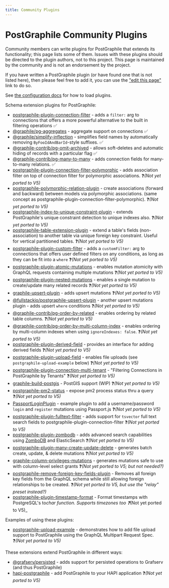 ```yaml
---
title: Community Plugins
---
```


# PostGraphile Community Plugins

Community members can write plugins for PostGraphile that extends its
functionality; this page lists some of them. Issues with these plugins should be
directed to the plugin authors, not to this project. This page is maintained by
the community and is not an endorsement by the project.

If you have written a PostGraphile plugin (or have found one that is not listed
here), then please feel free to add it, you can use the ["edit this page"](https://github.com/graphile/crystal/tree/main/postgraphile/website/postgraphile/community-plugins.md) link
to do so.

See [the configuration docs](./config) for how to load
plugins.

Schema extension plugins for PostGraphile:

- [postgraphile-plugin-connection-filter](https://github.com/graphile-contrib/postgraphile-plugin-connection-filter) -
  adds a `filter:` arg to connections that offers a more powerful alternative to
  the built in filtering operations :white_check_mark:
- [@graphile/pg-aggregates](https://github.com/graphile/pg-aggregates) - aggregate support on connections :white_check_mark:
- [@graphile/simplify-inflection](https://github.com/graphile/crystal/tree/main/graphile-build/graphile-simplify-inflection) -
  simplifies field names by automatically removing `ByFooIdAndBarId`-style
  suffixes. :white_check_mark:
- [@graphile-contrib/pg-omit-archived](https://github.com/graphile-contrib/pg-omit-archived) -
  allows soft-deletes and automatic hiding of records with a particular flag :white_check_mark:
- [@graphile-contrib/pg-many-to-many](https://github.com/graphile-contrib/pg-many-to-many) -
  adds connection fields for many-to-many relations. :white_check_mark:
- [postgraphile-plugin-connection-filter-polymorphic](https://github.com/hansololai/postgraphile-connection-filter-polymorphic) -
  adds association filter on top of connection filter for polymorphic
  associations. :question:_(Not yet ported to V5)_
- [postgraphile-polymorphic-relation-plugin](https://www.npmjs.com/package/postgraphile-polymorphic-relation-plugin) -
  create associations (forward and backward) between models via polymorphic
  associations. (same concept as
  postgraphile-plugin-connection-filter-polymorphic). :question:_(Not yet ported to V5)_
- [postgraphile-index-to-unique-constraint-plugin](https://github.com/hansololai/postgraphile-index-to-unique-constraint-plugin) -
  extends PostGraphile's unique constraint detection to unique indexes also. :question:_(Not yet ported to V5)_
- [postgraphile-table-extension-plugin](https://github.com/hansololai/postgraphile-table-extension-plugin) -
  extend a table's fields (non-association) to another table via unique foreign
  key constraint. Useful for vertical partitioned tables. :question:_(Not yet ported to V5)_
- [postgraphile-plugin-custom-filter](https://github.com/RoadRunnerEngineering/postgraphile-plugin-custom-filter) -
  adds a `customFilter:` arg to connections that offers user defined filters on
  any conditions, as long as they can be fit into a `where` :question:_(Not yet ported to V5)_
- [postgraphile-plugin-atomic-mutations](https://github.com/EmperorRXF/postgraphile-plugin-atomic-mutations) -
  enables mutation atomicity with GraphQL requests containing multiple mutations :question:_(Not yet ported to V5)_
- [postgraphile-plugin-nested-mutations](https://github.com/mlipscombe/postgraphile-plugin-nested-mutations) -
  enables a single mutation to create/update many related records :question:_(Not yet ported to V5)_
- [graphile-upsert-plugin](https://github.com/einarjegorov/graphile-upsert-plugin/blob/master/index.js) -
  adds upsert mutations :question:_(Not yet ported to V5)_
- [@fullstackio/postgraphile-upsert-plugin](https://github.com/jashmenn/postgraphile-upsert-plugin) -
  another upsert mutations plugin - adds upsert `where` conditions :question:_(Not yet ported to V5)_
- [@graphile-contrib/pg-order-by-related](https://github.com/graphile-contrib/pg-order-by-related) -
  enables ordering by related table columns. :question:_(Not yet ported to V5)_
- [@graphile-contrib/pg-order-by-multi-column-index](https://github.com/graphile-contrib/pg-order-by-multi-column-index) -
  enables ordering by multi-column indexes when using `ignoreIndexes: false`. :question:_(Not yet ported to V5)_
- [postgraphile-plugin-derived-field](https://github.com/mattbretl/postgraphile-plugin-derived-field) -
  provides an interface for adding derived fields :question:_(Not yet ported to V5)_
- [postgraphile-plugin-upload-field](https://github.com/mattbretl/postgraphile-plugin-upload-field) -
  enables file uploads (see `postgraphile-upload-example` below) :question:_(Not yet ported to V5)_
- [postgraphile-plugin-connection-multi-tenant](https://github.com/deden/postgraphile-plugin-connection-multi-tenant) -
  "Filtering Connections in PostGraphile by Tenants" :question:_(Not yet ported to V5)_
- [graphile-build-postgis](https://github.com/singingwolfboy/graphile-build-postgis) -
  PostGIS support (WIP) :question:_(Not yet ported to V5)_
- [postgraphile-pm2-status](https://github.com/stlbucket/philede/blob/master/api/src/graphile-extensions/pm2Status.js) -
  expose pm2 process status thru a query :question:_(Not yet ported to V5)_
- [PassportLoginPlugin](https://github.com/graphile/examples/blob/master/shared/plugins/PassportLoginPlugin.js) -
  example plugin to add a username/password `login` and `register` mutations
  using Passport.js :question:_(Not yet ported to V5)_
- [postgraphile-plugin-fulltext-filter](https://github.com/mlipscombe/postgraphile-plugin-fulltext-filter) -
  adds support for `tsvector` full text search fields to
  postgraphile-plugin-connection-filter :question:_(Not yet ported to V5)_
- [postgraphile-plugin-zombodb](https://github.com/mlipscombe/postgraphile-plugin-zombodb) -
  adds advanced search capabilities using
  [ZomboDB](https://github.com/zombodb/zombodb) and ElasticSearch :question:_(Not yet ported to V5)_
- [postgraphile-plugin-many-create-update-delete](https://github.com/tjmoses/postgraphile-plugin-many-create-update-delete) -
  generates batch create, update, & delete mutations :question:_(Not yet ported to V5)_
- [graphile-column-privileges-mutations](https://github.com/pyramation/graphile-column-privileges-mutations) -
  generates mutations safe to use with column-level select grants :question:_(Not yet ported to V5; but not needed?)_
- [postgraphile-remove-foreign-key-fields-plugin](https://github.com/jarvisuser90/postgraphile-remove-foreign-key-fields-plugin) -
  Removes all foreign key fields from the GraphQL schema while still allowing
  foreign relationships to be created. :question:_(Not yet ported to V5, but use the "relay" preset instead?)_
- [postgraphile-plugin-timestamp-format](https://github.com/RedShift1/postgraphile-plugin-timestamp-format) -
  Format timestamps with PostgreSQL's to*char function. Supports timezones too :question:*(Not yet ported to V5)\_

Examples of using these plugins:

- [postgraphile-upload-example](https://github.com/mattbretl/postgraphile-upload-example) -
  demonstrates how to add file upload support to PostGraphile using the GraphQL
  Multipart Request Spec. :question:_(Not yet ported to V5)_

These extensions extend PostGraphile in different ways:

- [@grafserv/persisted](https://github.com/benjie/crystal/blob/main/grafast/grafserv-persisted) -
  adds support for persisted operations to Grafserv (and thus PostGraphile)
- [hapi-postgraphile](https://github.com/mshick/hapi-postgraphile) - add
  PostGraphile to your HAPI application :question:_(Not yet ported to V5)_
